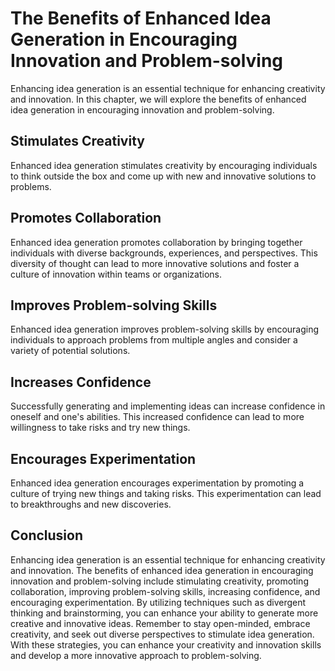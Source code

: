 The Benefits of Enhanced Idea Generation in Encouraging Innovation and Problem-solving
============================================================================================================================

Enhancing idea generation is an essential technique for enhancing creativity and innovation. In this chapter, we will explore the benefits of enhanced idea generation in encouraging innovation and problem-solving.

Stimulates Creativity
---------------------

Enhanced idea generation stimulates creativity by encouraging individuals to think outside the box and come up with new and innovative solutions to problems.

Promotes Collaboration
----------------------

Enhanced idea generation promotes collaboration by bringing together individuals with diverse backgrounds, experiences, and perspectives. This diversity of thought can lead to more innovative solutions and foster a culture of innovation within teams or organizations.

Improves Problem-solving Skills
-------------------------------

Enhanced idea generation improves problem-solving skills by encouraging individuals to approach problems from multiple angles and consider a variety of potential solutions.

Increases Confidence
--------------------

Successfully generating and implementing ideas can increase confidence in oneself and one's abilities. This increased confidence can lead to more willingness to take risks and try new things.

Encourages Experimentation
--------------------------

Enhanced idea generation encourages experimentation by promoting a culture of trying new things and taking risks. This experimentation can lead to breakthroughs and new discoveries.

Conclusion
----------

Enhancing idea generation is an essential technique for enhancing creativity and innovation. The benefits of enhanced idea generation in encouraging innovation and problem-solving include stimulating creativity, promoting collaboration, improving problem-solving skills, increasing confidence, and encouraging experimentation. By utilizing techniques such as divergent thinking and brainstorming, you can enhance your ability to generate more creative and innovative ideas. Remember to stay open-minded, embrace creativity, and seek out diverse perspectives to stimulate idea generation. With these strategies, you can enhance your creativity and innovation skills and develop a more innovative approach to problem-solving.
